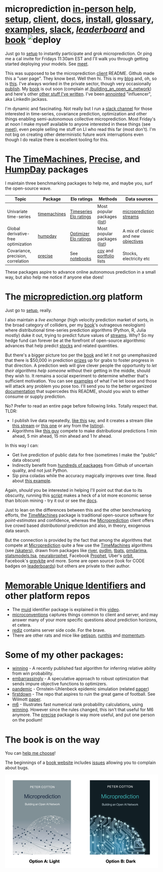 
# microprediction [in-person help](https://microprediction.github.io/microprediction/meet.html), [setup](https://microprediction.github.io/microprediction/setup), [client](https://github.com/microprediction/microprediction/tree/master/microprediction), [docs](https://microprediction.github.io/microprediction/), [install](https://microprediction.github.io/microprediction/install.html), [glossary](https://microprediction.github.io/microprediction/glossary.html), [examples](https://github.com/microprediction/microprediction), [slack](https://microprediction.github.io/microprediction/slack.html), [$leaderboard$](https://www.microprediction.org/leaderboard.html) and [book](https://microprediction.github.io/building_an_open_ai_network/)  ![deploy](https://github.com/microprediction/microprediction/workflows/deploy/badge.svg) 

Just go to [setup](https://microprediction.github.io/microprediction/setup) to instantly participate and grok microprediction. Or ping me a cal invite for Fridays 11:30am EST and I'll walk you through getting started deploying your models. See [meet](https://microprediction.github.io/microprediction/meet.html). 

This was supposed to be the microprediction [client](https://github.com/microprediction/microprediction/tree/master/microprediction) README. Github made this a "user page". They know best. Well then hi. This is my [blog](https://www.microprediction.com/blog) and, oh, so is [this](https://microprediction.medium.com/). I've always worked in the private sector, though very occasionally [publish](https://scholar.google.com/citations?user=V5wB8lEAAAAJ&hl=en). My [book](https://mitpress.mit.edu/books/microprediction) is out soon (complain at [/building_an_open_ai_network](https://github.com/microprediction/building_an_open_ai_network)) and here's other [other stuff I've written](https://github.com/microprediction/home). I've been [annointed](https://www.linkedin.com/posts/richadbecker_there-are-only-4-data-science-people-on-li-activity-6975483922784612352--JmQ) "influencer", aka LinkedIn jackass.  

I'm dynamic and fascinating. Not really but I run a [slack channel](https://microprediction.github.io/microprediction/slack.html) for those interested in time-series, covariance
prediction, optimization and other things enabling semi-autonomous collective microprediction. Most Friday's at noon
I make myself available to anyone interested in these things (see [meet](https://microprediction.github.io/microprediction/meet.html)), even people selling me stuff on LI who read this far (most don't). I'm not big on creating other deterministic future work interruptions even though I do realize there is excellent tooling for this. 

# The [TimeMachines](https://github.com/microprediction/timemachines), [Precise](https://github.com/microprediction/precise), and [HumpDay](https://github.com/microprediction/humpday) packages 

I maintain three benchmarking packages to help me, and maybe you, surf the open-source wave. 

| Topic                  | Package           | Elo ratings | Methods                                                                                                                                                                                  | Data sources | 
|------------------------|-------------------|-------------|------------------------------------------------------------------------------------------------------------------------------------------------------------------------------------------|--------------| 
| Univariate time-series | [timemachines](https://github.com/microprediction/timemachines)  | [Timeseries Elo ratings](https://microprediction.github.io/timeseries-elo-ratings/html_leaderboards/univariate-k_003.html) | Most popular packages ([list](https://github.com/microprediction/timemachines/tree/main/timemachines/skaters))                                                                           | [microprediction streams](https://www.microprediction.org/browse_streams.html)                                      |
| Global derivative-free optimization | [humpday](https://github.com/microprediction/humpday) |  [Optimizer Elo ratings](https://microprediction.github.io/optimizer-elo-ratings/html_leaderboards/overall.html) | Most popular packages ([list](https://github.com/microprediction/humpday/tree/main/humpday/optimizers))                                                                                  | A mix of classic and new [objectives](https://github.com/microprediction/humpday/tree/main/humpday/objectives)      |
| Covariance, precision, correlation | [precise](https://github.com/microprediction/precise) | See [notebooks](https://github.com/microprediction/precise/tree/main/examples_colab_notebooks) | [cov](https://github.com/microprediction/precise/blob/main/LISTING_OF_COV_SKATERS.md) and [portfolio](https://github.com/microprediction/precise/blob/main/LISTING_OF_MANAGERS.md) lists |Stocks, electricity etc                                                                                              | 

These packages aspire to advance online autonomous prediction in a small way, but also help me notice if anyone else does!  

# The [microprediction.org](https://www.microprediction.org/) platform
Just go to [setup](https://microprediction.github.io/microprediction/setup), really. 

I also maintain a *live exchange* (high velocity prediction market of sorts, in the broad category of colliders, per my [book](https://mitpress.mit.edu/9780262047326/microprediction/)'s outrageous neologism) where distributional time-series prediction
 algorithms (Python, R, Julia mostly) duke it out, trying to predict future values of [streams](https://www.microprediction.org/browse_streams.html). 
Why? So my hedge fund can forever be at the forefront of open-source algorithmic advances that help predict [stocks](https://microprediction.github.io/microprediction/yarx) and related quantities. 
 
But there's a bigger picture too per the [book](https://microprediction.github.io/building_an_open_ai_network/) and let it not go unemphasized that there is $50,000 in prediction [prizes](https://www.microprediction.com/competitions/daily) up for grabs to foster progress in that direction. A prediction web will give clever people the opportunity to *let their algorithms help someone* without their getting in the middle, should they wish to. It remains a social experiment to determine whether that's sufficient motivation. You can see [examples](https://github.com/microprediction/microprediction) of what I've let loose and those will attack any problem you pose too. I'll send you to the better organized [documentation](https://microprediction.github.io/microprediction/) that supercedes this README, should you wish to either consume or supply prediction.  

No? Prefer to read an entire page before following links. Totally respect that. TLDR:

- I publish live data repeatedly, [like this](https://github.com/microprediction/microprediction/blob/master/stream_examples_traffic/traffic_speed.py) say, and it
 creates a stream (like [this stream](https://www.microprediction.org/stream_dashboard.html?stream=c2_rebalanced_30_mean) or [this one](https://www.microprediction.org/stream_dashboard.html?stream=electricity-load-nyiso-overall) or any from the [listing](https://www.microprediction.org/browse_streams.html)). 
- Algorithms like [this guy](https://github.com/microprediction/microprediction/blob/master/crawler_examples/soshed_boa.py) compete to make distributional predictions 1 min ahead, 5 min ahead, 15 min ahead and 1 hr ahead. 

In this way I can:
 - Get live prediction of public data for free (sometimes I make the "public" data obscure)
 - Indirectly benefit from [hundreds of packages](https://www.microprediction.com/blog/popular-timeseries-packages) from Github of uncertain quality, and not just Python.
 - Sip pina coladas while the accuracy magically improves over time. Read about [this example](https://medium.com/geekculture/an-empirical-article-that-wasnt-immediately-stale-720abfb4678f). 

Again, *should* you be interested in helping I'll 
point out that due to its obscurity, running this [script](https://github.com/microprediction/microprediction/blob/master/crawler_skater_examples/datable_llama.py) makes a heck of a lot more economic sense than bitcoin mining - 
try it out or see the [docs](https://microprediction.github.io/microprediction).
  
Just to lean on the differences between this and the other benchmarking efforts, the [TimeMachines](https://github.com/microprediction/timemachines) package is traditional open-source software for *point-estimates* and confidence, whereas the [Microprediction](https://github.com/microprediction/microprediction) client offers live crowd based *distributional* prediction and also, in theory, exogenous data search. 

But the connection is provided by the fact that among the algorithms that compete at [Microprediction](https://github.com/microprediction/microprediction) quite a few use the [TimeMachines](https://github.com/microprediction/timemachines) algorithms (see [/skaters](https://github.com/microprediction/timemachines/tree/main/timemachines/skaters)), drawn from packages like [river](https://github.com/online-ml/river), [pydlm](https://github.com/wwrechard/pydlm), [tbats](https://github.com/intive-DataScience/tbats), [pmdarima](http://alkaline-ml.com/pmdarima/), [statsmodels.tsa](https://www.statsmodels.org/stable/tsa.html), [neuralprophet](https://neuralprophet.com/), Facebook [Prophet](https://facebook.github.io/prophet/), 
   Uber's [orbit](https://eng.uber.com/orbit/), Facebook's [greykite](https://engineering.linkedin.com/blog/2021/greykite--a-flexible--intuitive--and-fast-forecasting-library) and more. Some are open source (look for CODE badges on [leaderboards](https://www.microprediction.org/leaderboard.html)) but others are private to their author.  

# [Memorable Unique Identifiers](https://github.com/microprediction/muid) and other platform repos

- The [muid](https://github.com/microprediction/muid) identifier package is explained in this [video](https://vimeo.com/397352413). 
- [microconventions](https://github.com/microprediction/microconventions) captures things common to client and server, and may answer many of your more specific questions about prediction horizons, et cetera.  
- [rediz](https://github.com/microprediction/rediz) contains server side code. For the brave. 
- There are other rats and mice like [getjson](https://github.com/microprediction/getjson), [runthis](https://github.com/microprediction/runthis) and [momentum](https://github.com/microprediction/momentum).  

# Some of my other packages: 

- [winning](https://github.com/microprediction/winning) - A recently published fast algorithm for inferring relative ability from win probability. 
- [embarrassingly](https://github.com/microprediction/embarrassingly) - A speculative approach to robust optimization that sends impure objective functions to optimizers.
- [pandemic](https://github.com/microprediction/pandemic) - Ornstein-Uhlenbeck epidemic simulation (related [paper](https://arxiv.org/abs/2005.10311))
- [firstdown](https://github.com/microprediction/firstdown) - The repo that aspires to ruin the great game of football. See Wilmott [paper](https://github.com/microprediction/firstdown/blob/main/wilmott_paper/44-49_Cotton_PDF5_Jan22%20(2).pdf).  
- [m6](https://github.com/microprediction/m6) - Illustrates fast numerical rank probability calculations, using [winning](https://github.com/microprediction/winning). However since the rules changed, this isn't that useful for M6 anymore. The [precise](https://github.com/microprediction/precise) package is way more useful, and put one person on the podium! 

 # The book is on the way 
 You can [help me choose](https://www.linkedin.com/posts/petercotton_machinelearning-datascience-artificialintelligence-activity-6960853808872579072-SzDO?utm_source=linkedin_share&utm_medium=member_desktop_web)!
 
 The beginnings of a [book website](https://microprediction.github.io/building_an_open_ai_network/) includes [issues](https://github.com/microprediction/building_an_open_ai_network/issues) allowing you to complain about bugs. 
 
 ![](https://github.com/microprediction/home/blob/main/books/cover_choices.png)


